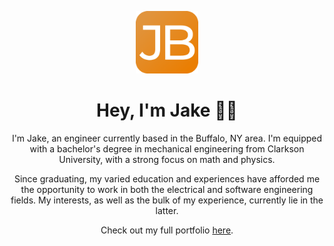<p align="center">
  <img src="https://github.com/jakebrehm/jakebrehm/blob/master/img/logo.png" width="100" alt="Personal Portfolio Logo"/>
</p>

<h1 align="center">Hey, I'm Jake 👋🏻</h1>

<p align="center">
    I'm Jake, an engineer currently based in the Buffalo, NY area. I'm equipped with a bachelor's degree in mechanical engineering from Clarkson University, with a strong focus on math and physics. 
</p>

<p align="center">
    Since graduating, my varied education and experiences have afforded me the opportunity to work in both the electrical and software engineering fields. My interests, as well as the bulk of my experience, currently lie in the latter.
</p>

<p align="center">
    Check out my full portfolio <a href="https://jakebrehm.com/">here</a>.
</p>